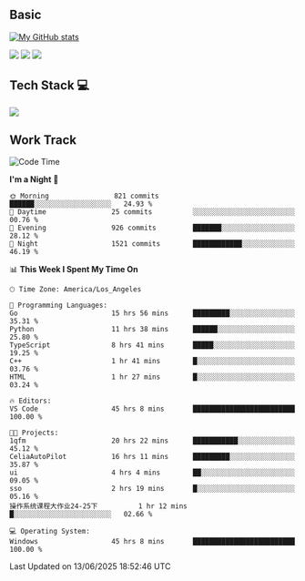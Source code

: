 ## Basic
 
[![My GitHub stats](https://github-readme-stats.vercel.app/api?username=Zzhihon&show_icons=true&theme=purple)](https://github.com/Zzhihon)
 
 [![](https://img.shields.io/badge/website-4493f8?style=for-the-badge&logo=About.me&logoColor=purple)](https://tatakal.com/)
 [![](https://img.shields.io/badge/RSS-4493f8?style=for-the-badge&logo=rss&logoColor=purple)](https://tatakal.com/feed/)
 [![](https://img.shields.io/badge/Email-4493f8?style=for-the-badge&logo=gmail&logoColor=purple)](mailto:bt1q@tatakal.com)

## Tech Stack 💻

<a href="https://skillicons.dev">
  <img src="https://skillicons.dev/icons?i=py,html,css,javascript,bash,java,vue,go,nodejs,cpp" />
</a>

</br>

## Work Track

<!--START_SECTION:waka-->
![Code Time](http://img.shields.io/badge/Code%20Time-387%20hrs%2027%20mins-blue)

**I'm a Night 🦉** 

```text
🌞 Morning                821 commits         ██████░░░░░░░░░░░░░░░░░░░   24.93 % 
🌆 Daytime                25 commits          ░░░░░░░░░░░░░░░░░░░░░░░░░   00.76 % 
🌃 Evening                926 commits         ███████░░░░░░░░░░░░░░░░░░   28.12 % 
🌙 Night                  1521 commits        ████████████░░░░░░░░░░░░░   46.19 % 
```


📊 **This Week I Spent My Time On** 

```text
🕑︎ Time Zone: America/Los_Angeles

💬 Programming Languages: 
Go                       15 hrs 56 mins      █████████░░░░░░░░░░░░░░░░   35.31 % 
Python                   11 hrs 38 mins      ██████░░░░░░░░░░░░░░░░░░░   25.80 % 
TypeScript               8 hrs 41 mins       █████░░░░░░░░░░░░░░░░░░░░   19.25 % 
C++                      1 hr 41 mins        █░░░░░░░░░░░░░░░░░░░░░░░░   03.76 % 
HTML                     1 hr 27 mins        █░░░░░░░░░░░░░░░░░░░░░░░░   03.24 % 

🔥 Editors: 
VS Code                  45 hrs 8 mins       █████████████████████████   100.00 % 

🐱‍💻 Projects: 
1qfm                     20 hrs 22 mins      ███████████░░░░░░░░░░░░░░   45.12 % 
CeliaAutoPilot           16 hrs 11 mins      █████████░░░░░░░░░░░░░░░░   35.87 % 
ui                       4 hrs 4 mins        ██░░░░░░░░░░░░░░░░░░░░░░░   09.05 % 
sso                      2 hrs 19 mins       █░░░░░░░░░░░░░░░░░░░░░░░░   05.16 % 
操作系统课程大作业24-25下          1 hr 12 mins        █░░░░░░░░░░░░░░░░░░░░░░░░   02.66 % 

💻 Operating System: 
Windows                  45 hrs 8 mins       █████████████████████████   100.00 % 
```


 Last Updated on 13/06/2025 18:52:46 UTC
<!--END_SECTION:waka-->
